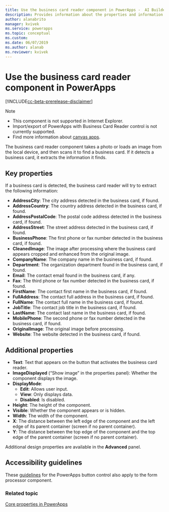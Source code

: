```yaml
---
title: Use the business card reader component in PowerApps -  AI Builder | Microsoft Docs
description: Provides information about the properties and information extracted by the business card reader component in PowerApps 
author: alanabrito
manager: kvivek
ms.service: powerapps
ms.topic: conceptual
ms.custom: 
ms.date: 06/07/2019
ms.author: alanab
ms.reviewer: kvivek
---
```



# Use the business card reader component in PowerApps 

[!INCLUDE[cc-beta-prerelease-disclaimer](./includes/cc-beta-prerelease-disclaimer.md)]

 > [!NOTE]
 >
 > - This component is not supported in Internet Explorer.
 > - Import/export of PowerApps with Business Card Reader control is not currently supported.
 > - Find more information about [canvas apps](/powerapps/maker/canvas-apps/getting-started).


The business card reader component takes a photo or loads an image from the local device, and then scans it to find a business card. If it detects a business card, it extracts the information it finds.

## Key properties

If a business card is detected, the business card reader will try to extract the following information:

 - **AddressCity**: The city address detected in the business card, if found.
 - **AddressCountry**: The country address detected in the business card, if found.
 - **AddressPostalCode**: The postal code address detected in the business card, if found.
 - **AddressStreet**: The street address detected in the business card, if found.
 - **BusinessPhone**: The first phone or fax number detected in the business card, if found.
 - **CleanedImage**: The image after processing where the business card appears cropped and enhanced from the original image.
 - **CompanyName**: The company name in the business card, if found.
 - **Department**: The organization department found in the business card, if found.
 - **Email**: The contact email found in the business card, if any.
 - **Fax**: The third phone or fax number detected in the business card, if found.
 - **FirstName**: The contact first name in the business card, if found.
 - **FullAddress**: The contact full address in the business card, if found.
 - **FullName**: The contact full name in the business card, if found.
 - **JobTitle**: The contact job title in the business card, if found.
 - **LastName**: The contact last name in the business card, if found.
 - **MobilePhone**: The second phone or fax number detected in the business card, if found.
 - **OriginalImage**: The original image before processing.
 - **Website**: The website detected in the business card, if found.


## Additional properties

 - **Text**: Text that appears on the button that activates the business card reader.
 - **ImageDisplayed** (“Show image” in the properties panel): Whether the component displays the image.
 - **DisplayMode**:
    - **Edit**: Allows user input.
    - **View**: Only displays data. 
    - **Disabled**: Is disabled.
 - **Height**: The height of the component.
 - **Visible**: Whether the component appears or is hidden.
 - **Width**: The width of the component.
 - **X**: The distance between the left edge of the component and the left edge of its parent container (screen if no parent container).
 - **Y**: The distance between the top edge of the component and the top edge of the parent container (screen if no parent container).

Additional design properties are available in the **Advanced** panel.



## Accessibility guidelines
These [guidelines](/powerapps/maker/canvas-apps/controls/control-button) for the PowerApps button control also apply to the form processor component.



### Related topic
[Core properties in PowerApps](/powerapps/maker/canvas-apps/controls/properties-core)
